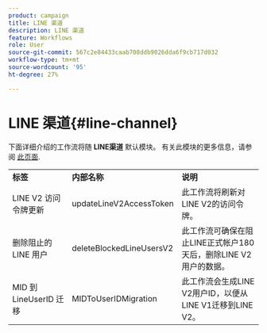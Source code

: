 ```yaml
---
product: campaign
title: LINE 渠道
description: LINE 渠道
feature: Workflows
role: User
source-git-commit: 567c2e84433caab708ddb9026dda6f9cb717d032
workflow-type: tm+mt
source-wordcount: '95'
ht-degree: 27%

---
```



# LINE 渠道{#line-channel}

下面详细介绍的工作流将随 **LINE渠道** 默认模块。 有关此模块的更多信息，请参阅 [此页面](../../v8/send/line.md).

<table> 
 <tbody> 
  <tr> 
   <td> <strong>标签</strong><br /> </td> 
   <td> <strong>内部名称</strong><br /> </td> 
   <td> <strong>说明</strong><br /> </td> 
  </tr> 
  <tr> 
   <td> <span class="uicontrol">LINE V2 访问令牌更新</span> <br /> </td> 
   <td> <span class="uicontrol">updateLineV2AccessToken</span> <br /> </td> 
   <td> 此工作流将刷新对LINE V2的访问令牌。<br /> </td> 
  </tr> 
  <tr> 
   <td> <span class="uicontrol">删除阻止的 LINE 用户</span> <br /> </td> 
   <td> <span class="uicontrol">deleteBlockedLineUsersV2</span> <br /> </td> 
   <td> 此工作流可确保在阻止LINE正式帐户180天后，删除LINE V2用户的数据。<br /> </td> 
  </tr> 
  <tr> 
   <td> <span class="uicontrol">MID 到 LineUserID 迁移</span> <br /> </td> 
   <td> <span class="uicontrol">MIDToUserIDMigration</span> <br /> </td> 
   <td> 此工作流会生成LINE V2用户ID，以便从LINE V1迁移到LINE V2。<br /> </td> 
  </tr> 
 </tbody> 
</table>

